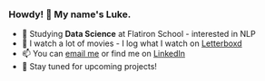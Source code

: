### Howdy! 🤠 My name's Luke.

<!--
**toastdeini/toastdeini** is a ✨ _special_ ✨ repository because its `README.md` (this file) appears on your GitHub profile.
-->

- 🌱 Studying **Data Science** at Flatiron School - interested in NLP
- 🎥 I watch a lot of movies - I log what I watch on [Letterboxd](https://letterboxd.com/bellyaches/)
- 📫 You can [email me](mailto:lhdowker@gmail.com) or find me on [LinkedIn](https://www.linkedin.com/in/luke-dowker/)
- 👀 Stay tuned for upcoming projects!
